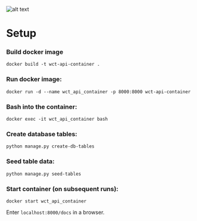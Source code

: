 ![alt text](https://i.ibb.co/qp1bJK6/Screenshot-from-2021-04-03-00-58-54.png)

# Setup

### Build docker image
`docker build -t wct-api-container .`

### Run docker image:
`docker run -d --name wct_api_container -p 8000:8000 wct-api-container`

### Bash into the container:
`docker exec -it wct_api_container bash`


### Create database tables:
`python manage.py create-db-tables`

### Seed table data:
`python manage.py seed-tables`


### Start container (on subsequent runs):
`docker start wct_api_container`


Enter `localhost:8000/docs` in a browser.

